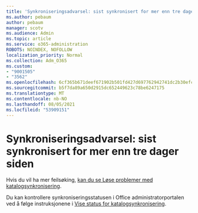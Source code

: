 ```yaml
---
title: 'Synkroniseringsadvarsel: sist synkronisert for mer enn tre dager siden'
ms.author: pebaum
author: pebaum
manager: scotv
ms.audience: Admin
ms.topic: article
ms.service: o365-administration
ROBOTS: NOINDEX, NOFOLLOW
localization_priority: Normal
ms.collection: Adm_O365
ms.custom:
- "9001505"
- "3562"
ms.openlocfilehash: 6cf365b671deef671902b501fd427d697762942741dc2b30efc97b953c5e1878
ms.sourcegitcommit: b5f7da89a650d2915dc652449623c78be6247175
ms.translationtype: MT
ms.contentlocale: nb-NO
ms.lasthandoff: 08/05/2021
ms.locfileid: "53909151"
---
```

# <a name="sync-warning-last-synced-more-than-3-days-ago"></a>Synkroniseringsadvarsel: sist synkronisert for mer enn tre dager siden

Hvis du vil ha mer feilsøking, [kan du se Løse problemer med katalogsynkronisering](https://docs.microsoft.com/office365/enterprise/fix-problems-with-directory-synchronization).

Du kan kontrollere synkroniseringsstatusen i Office administratorportalen ved å følge instruksjonene i [Vise status for katalogsynkronisering](https://docs.microsoft.com/office365/enterprise/view-directory-synchronization-status).


